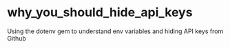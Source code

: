 # why_you_should_hide_api_keys
Using the dotenv gem to understand env variables and hiding API keys from Github
